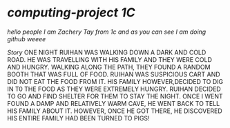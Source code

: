# *computing-project 1C*
_hello people_
_I am Zachery Tay from 1c and as you can see I am doing github weeee_





*Story*
ONE NIGHT RUIHAN WAS WALKING DOWN A DARK AND COLD ROAD. HE WAS TRAVELLING WITH HIS FAMILY AND THEY WERE COLD AND HUNGRY. WALKING ALONG THE PATH, THEY FOUND A RANDOM BOOTH THAT WAS FULL OF FOOD. RUIHAN WAS SUSPICIOUS CART AND DID NOT EAT THE FOOD FROM IT. HIS FAMILY HOWEVER,DECIDED TO DIG IN T0 THE FOOD AS THEY WERE EXTREMELY HUNGRY. RUIHAN DECIDED TO GO AND FIND SHELTER FOR THEM TO STAY THE NIGHT. ONCE I WENT FOUND A DAMP AND RELATIVELY WARM CAVE, HE WENT BACK TO TELL HIS FAMILY ABOUT IT. HOWEVER, ONCE HE GOT THERE, HE DISCOVERED HIS ENTIRE FAMILY HAD BEEN TURNED TO PIGS! 
